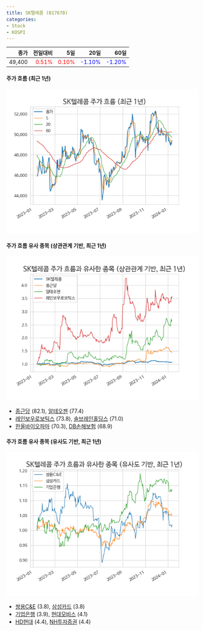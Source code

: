 ```yaml
---
title: SK텔레콤 (017670)
categories:
- Stock
- KOSPI
---
```


|종가|전일대비|5일|20일|60일|
|---:|-------:|--:|---:|---:|
|49,400|<span style="color: red">0.51%</span>|<span style="color: red">0.10%</span>|<span style="color: blue">-1.10%</span>|<span style="color: blue">-1.20%</span>|

<!-- more -->

#### 주가 흐름 (최근 1년)
![017670](/assets/images/stock/017670.png)


#### 주가 흐름 유사 종목 (상관관계 기반, 최근 1년)
![017670](/assets/images/stock/017670_corr.png)
- [종근당](/185750/) (82.1), [알테오젠](/196170/) (77.4)
- [레인보우로보틱스](/277810/) (73.8), [솔브레인홀딩스](/036830/) (71.0)
- [한올바이오파마](/009420/) (70.3), [DB손해보험](/005830/) (68.9)


#### 주가 흐름 유사 종목 (유사도 기반, 최근 1년)
![017670](/assets/images/stock/017670_sim.png)
- [쌍용C&E](/003410/) (3.8), [삼성카드](/029780/) (3.8)
- [기업은행](/024110/) (3.9), [현대모비스](/012330/) (4.1)
- [HD현대](/267250/) (4.4), [NH투자증권](/005940/) (4.4)